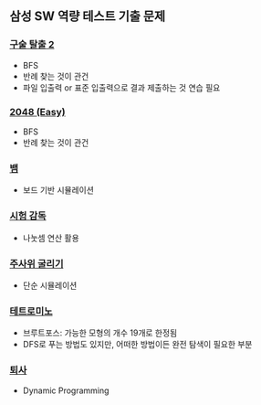 ## 삼성 SW 역량 테스트 기출 문제

### [구술 탈출 2](./구슬%20탈출%202.py)
- BFS
- 반례 찾는 것이 관건
- 파일 입출력 or 표준 입출력으로 결과 제출하는 것 연습 필요

### [2048 (Easy)](./2048%20easy.py)
- BFS
- 반례 찾는 것이 관건

### [뱀](./뱀.py)
- 보드 기반 시뮬레이션

### [시험 감독](./시험%20감독.py)
- 나눗셈 연산 활용

### [주사위 굴리기](./주사위%20굴리기.py)
- 단순 시뮬레이션

### [테트로미노](./테트로미노.py)
- 브루트포스: 가능한 모형의 개수 19개로 한정됨
- DFS로 푸는 방법도 있지만, 어떠한 방법이든 완전 탐색이 필요한 부분

### [퇴사](./퇴사.py)
- Dynamic Programming